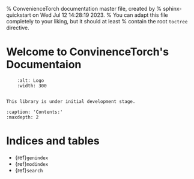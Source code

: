 % ConvenienceTorch documentation master file, created by
% sphinx-quickstart on Wed Jul 12 14:28:19 2023.
% You can adapt this file completely to your liking, but it should at least
% contain the root `toctree` directive.

# Welcome to ConvinenceTorch's Documentaion
```{image} Logo.jpeg
    :alt: Logo
    :width: 300
```

```{include} _README.md
```

```{warning}
This library is under initial development stage.
```



```{toctree}
:caption: 'Contents:'
:maxdepth: 2
```

# Indices and tables

- {ref}`genindex`
- {ref}`modindex`
- {ref}`search`

